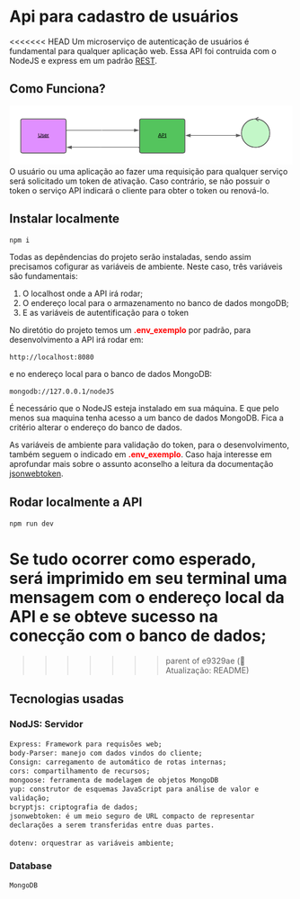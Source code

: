 # Api para cadastro de usuários
<<<<<<< HEAD
Um microserviço de autenticação de usuários é fundamental para qualquer aplicação web. Essa API foi contruida com o NodeJS e express em um padrão [REST](https://developer.mozilla.org/pt-BR/docs/Glossary/REST).

## Como Funciona?
<div>
    <img src="./public/img/Diagrama_seq.png">
</div>
O usuário ou uma aplicação ao fazer uma requisição para qualquer serviço será solicitado um token de ativação. Caso contrário, se não possuir o token o serviço API indicará o cliente para obter o token ou renová-lo. 

## Instalar localmente
    npm i 
Todas as depêndencias do projeto serão instaladas, sendo assim precisamos cofigurar as variáveis de ambiente. Neste caso, três variáveis são fundamentais:

<ol>
    <li>O localhost onde a API irá rodar;</li>
    <li>O endereço local para o armazenamento no banco de dados mongoDB;</li>
    <li> E as variáveis de autentificação para o token</li>
</ol>

No diretótio do projeto temos um <strong style="color: red;"> .env_exemplo</strong> por padrão, para desenvolvimento a API irá rodar em:

    http://localhost:8080
e no endereço local para o banco de dados MongoDB:

    mongodb://127.0.0.1/nodeJS

É necessário que o NodeJS esteja instalado em sua máquina. E que pelo menos sua maquina tenha acesso a um banco de dados MongoDB. Fica a critério alterar o endereço do banco de dados.

As variáveis de ambiente para validação do token, para o desenvolvimento, também seguem o indicado em <strong style="color: red;"> .env_exemplo</strong>. Caso haja interesse em aprofundar mais sobre o assunto aconselho a leitura da documentação [jsonwebtoken](https://github.com/auth0/node-jsonwebtoken#readme).

## Rodar localmente a API

    npm run dev
Se tudo ocorrer como esperado, será imprimido em seu terminal uma mensagem com o endereço local da API e se obteve sucesso na conecção com o banco de dados;
=======
>>>>>>> parent of e9329ae (💄 Atualização: README)

## Tecnologias usadas
### NodJS: Servidor
    Express: Framework para requisões web;
    body-Parser: manejo com dados vindos do cliente;
    Consign: carregamento de automático de rotas internas;
    cors: compartilhamento de recursos;
    mongoose: ferramenta de modelagem de objetos MongoDB
    yup: construtor de esquemas JavaScript para análise de valor e validação;
    bcryptjs: criptografia de dados;
    jsonwebtoken: é um meio seguro de URL compacto de representar declarações a serem transferidas entre duas partes.

    dotenv: orquestrar as variáveis ambiente;

### Database 
    MongoDB
